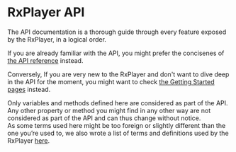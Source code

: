 # RxPlayer API

The API documentation is a thorough guide through every feature exposed
by the RxPlayer, in a logical order.

If you are already familiar with the API, you might prefer the concisenes of
[the API reference](../reference/API_Reference.md) instead.

Conversely, If you are very new to the RxPlayer and don't want to dive deep in
the API for the moment, you might want to check [the Getting Started
pages](../Getting_Started/Welcome.md) instead.

<div class="warning">
Only variables and methods defined here are considered as part of the API. Any
other property or method you might find in any other way are not considered as
part of the API and can thus change without notice.
</div>

<div class="note">
As some terms used here might be too foreign or slightly different than the one
you’re used to, we also wrote a list of terms and definitions used by the
RxPlayer <a href="../Getting_Started/Glossary.md">here</a>.
</div>
